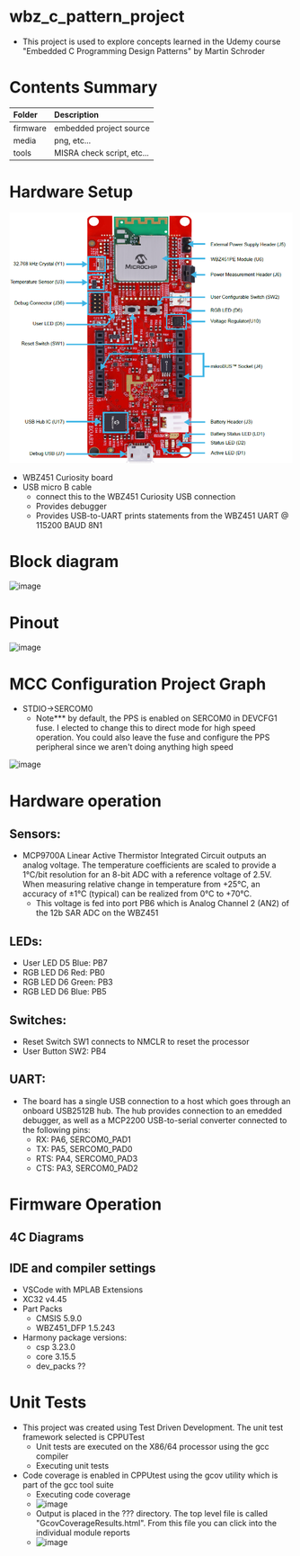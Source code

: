 
# wbz_c_pattern_project
 * This project is used to explore concepts learned in the Udemy course "Embedded C Programming Design Patterns" by Martin Schroder

# Contents Summary

| Folder              | Description                                                |
|:--------------------|:-----------------------------------------------------------|
| firmware            | embedded project source                                    |
| media               | png, etc...                                                |
| tools               | MISRA check script, etc...                                 |

# Hardware Setup

![image](media/board.png)

* WBZ451 Curiosity board
* USB micro B cable
    * connect this to the WBZ451 Curiosity USB connection
    * Provides debugger
    * Provides USB-to-UART prints statements from the WBZ451 UART @ 115200 BAUD 8N1

# Block diagram

![image](media/HardwareBlockDiagram.png)

# Pinout

![image](media/pinout.png)

# MCC Configuration Project Graph
* STDIO->SERCOM0
    * Note*** by default, the PPS is enabled on SERCOM0 in DEVCFG1 fuse. I elected to change this to direct mode for high speed operation. You could also leave the fuse and configure the PPS peripheral since we aren't doing anything high speed

![image](media/ProjectGraph.png)

# Hardware operation

## Sensors:

* MCP9700A Linear Active Thermistor Integrated Circuit outputs an analog voltage. The temperature coefficients are scaled to provide a 1°C/bit resolution for an 8-bit ADC with a reference voltage of 2.5V. When measuring relative change in temperature from +25°C, an accuracy of ±1°C (typical) can be realized from 0°C to +70°C.
    * This voltage is fed into port PB6 which is Analog Channel 2 (AN2) of the 12b SAR ADC on the WBZ451

## LEDs:
* User LED D5 Blue: PB7
* RGB  LED D6 Red: PB0
* RGB  LED D6 Green: PB3
* RGB  LED D6 Blue: PB5

## Switches:
* Reset Switch SW1 connects to NMCLR to reset the processor
* User Button SW2: PB4

## UART:
* The board has a single USB connection to a host which goes through an onboard USB2512B hub. The hub provides connection to an emedded debugger, as well as a MCP2200 USB-to-serial converter connected to the following pins:
    * RX:  PA6, SERCOM0_PAD1
    * TX:  PA5, SERCOM0_PAD0
    * RTS: PA4, SERCOM0_PAD3
    * CTS: PA3, SERCOM0_PAD2

# Firmware Operation

## 4C Diagrams

## IDE and compiler settings

* VSCode with MPLAB Extensions
* XC32 v4.45
* Part Packs
    * CMSIS 5.9.0
    * WBZ451_DFP 1.5.243
* Harmony package versions:
    * csp 3.23.0
    * core 3.15.5
    * dev_packs ??


# Unit Tests

* This project was created using Test Driven Development. The unit test framework selected is CPPUTest
    * Unit tests are executed on the X86/64 processor using the gcc compiler
    * Executing unit tests
* Code coverage is enabled in CPPUtest using the gcov utility which is part of the gcc tool suite
    * Executing code coverage
    * ![image](media/GcovSample.png)
    * Output is placed in the ??? directory. The top level file is called "GcovCoverageResults.html". From this file you can click into the individual module reports
    * ![image](media/GcovSampleOutput.png)
